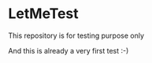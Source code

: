 # LetMeTest
This repository is for testing purpose only

And this is already a very first test :-)

